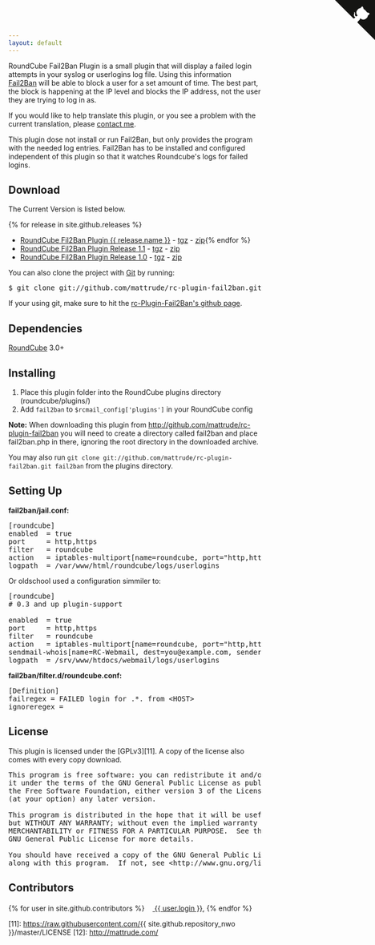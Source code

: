 ```yaml
---
layout: default
---
```


<a href="https://your-url" class="github-corner" aria-label="View source on Github"><svg width="80" height="80" viewBox="0 0 250 250" style="fill:#151513; color:#fff; position: absolute; top: 0; border: 0; right: 0;" aria-hidden="true"><path d="M0,0 L115,115 L130,115 L142,142 L250,250 L250,0 Z"></path><path d="M128.3,109.0 C113.8,99.7 119.0,89.6 119.0,89.6 C122.0,82.7 120.5,78.6 120.5,78.6 C119.2,72.0 123.4,76.3 123.4,76.3 C127.3,80.9 125.5,87.3 125.5,87.3 C122.9,97.6 130.6,101.9 134.4,103.2" fill="currentColor" style="transform-origin: 130px 106px;" class="octo-arm"></path><path d="M115.0,115.0 C114.9,115.1 118.7,116.5 119.8,115.4 L133.7,101.6 C136.9,99.2 139.9,98.4 142.2,98.6 C133.8,88.0 127.5,74.4 143.8,58.0 C148.5,53.4 154.0,51.2 159.7,51.0 C160.3,49.4 163.2,43.6 171.4,40.1 C171.4,40.1 176.1,42.5 178.8,56.2 C183.1,58.6 187.2,61.8 190.9,65.4 C194.5,69.0 197.7,73.2 200.1,77.6 C213.8,80.2 216.3,84.9 216.3,84.9 C212.7,93.1 206.9,96.0 205.4,96.6 C205.1,102.4 203.0,107.8 198.3,112.5 C181.9,128.9 168.3,122.5 157.7,114.1 C157.9,116.9 156.7,120.9 152.7,124.9 L141.0,136.5 C139.8,137.7 141.6,141.9 141.8,141.8 Z" fill="currentColor" class="octo-body"></path></svg></a><style>.github-corner:hover .octo-arm{animation:octocat-wave 560ms ease-in-out}@keyframes octocat-wave{0%,100%{transform:rotate(0)}20%,60%{transform:rotate(-25deg)}40%,80%{transform:rotate(10deg)}}@media (max-width:500px){.github-corner:hover .octo-arm{animation:none}.github-corner .octo-arm{animation:octocat-wave 560ms ease-in-out}}</style>

RoundCube Fail2Ban Plugin is a small plugin that will display a failed login attempts in your syslog or userlogins log file. Using this information [Fail2Ban](http://www.fail2ban.org) will be able to block a user for a set amount of time. The best part, the block is happening at the IP level and blocks the IP address, not the user they are trying to log in as.

If you would like to help translate this plugin, or you see a problem with the current translation, please [contact me][1].

This plugin dose not install or run Fail2Ban, but only provides the program with the needed log entries. Fail2Ban has to be installed and configured independent of this plugin so that it watches Roundcube's logs for failed logins.

  
## Download

The Current Version is listed below.

{% for release in site.github.releases %}
* <a href="{{ release.html_url }}">RoundCube Fil2Ban Plugin {{ release.name }}</a> - <a href="https://github.com/mattrude/rc-plugin-fail2ban/archive/{{ release.tag_name }}.tar.gz">tgz</a> - <a href="https://github.com/mattrude/rc-plugin-fail2ban/archive/{{ release.tag_name }}.zip">zip</a>{% endfor %}
* [RoundCube Fil2Ban Plugin Release 1.1][2] - [tgz][3] - [zip][4]
* [RoundCube Fil2Ban Plugin Release 1.0][5] - [tgz][6] - [zip][7]

You can also clone the project with [Git][8] by running:

<pre>$ git clone git://github.com/mattrude/rc-plugin-fail2ban.git fail2ban</pre> 

If your using git, make sure to hit the [rc-Plugin-Fail2Ban's github page][9]. 

  
## Dependencies

[RoundCube][10] 3.0+


## Installing

1. Place this plugin folder into the RoundCube plugins directory (roundcube/plugins/)
2. Add `fail2ban` to `$rcmail_config['plugins']` in your RoundCube config

**Note:** When downloading this plugin from <http://github.com/mattrude/rc-plugin-fail2ban> you will need to create a directory called fail2ban and place fail2ban.php in there, ignoring the root directory in the downloaded archive.

You may also run `git clone git://github.com/mattrude/rc-plugin-fail2ban.git fail2ban` from the plugins directory.
  
## Setting Up

**fail2ban/jail.conf:**

<pre>[roundcube]
enabled  = true
port     = http,https
filter   = roundcube
action   = iptables-multiport[name=roundcube, port="http,https"]
logpath  = /var/www/html/roundcube/logs/userlogins</pre>

Or oldschool used a configuration simmiler to:

<pre>[roundcube]
# 0.3 and up plugin-support
 
enabled  = true
port     = http,https
filter   = roundcube
action   = iptables-multiport[name=roundcube, port="http,https"]
sendmail-whois[name=RC-Webmail, dest=you@example.com, sender=fail2ban]
logpath  = /srv/www/htdocs/webmail/logs/userlogins</pre>

**fail2ban/filter.d/roundcube.conf:**

<pre>[Definition]
failregex = FAILED login for .*. from &lt;HOST&gt;
ignoreregex =</pre>

  
## License

This plugin is licensed under the [GPLv3][11]. A copy of the license also comes with every copy download.

<pre>This program is free software: you can redistribute it and/or modify
it under the terms of the GNU General Public License as published by
the Free Software Foundation, either version 3 of the License, or
(at your option) any later version.

This program is distributed in the hope that it will be useful,
but WITHOUT ANY WARRANTY; without even the implied warranty of
MERCHANTABILITY or FITNESS FOR A PARTICULAR PURPOSE.  See the
GNU General Public License for more details.

You should have received a copy of the GNU General Public License
along with this program.  If not, see &lt;http://www.gnu.org/licenses/>.</pre>

## Contributors

{% for user in site.github.contributors %}<a href="{{ user.html_url }}"><img src="{{ user.avatar_url }}&s=16" width="16px" height="16px" /> {{ user.login }}</a>, {% endfor %}

 [1]: http://mattrude.com/contact-me/
 [2]: https://github.com/mattrude/rc-plugin-fail2ban/releases/tag/1.1
 [3]: http://github.com/downloads/mattrude/rc-plugin-fail2ban/roundcube-fail2ban-plugin.1.1.tgz
 [4]: http://github.com/downloads/mattrude/rc-plugin-fail2ban/roundcube-fail2ban-plugin.1.1.zip
 [5]: https://github.com/mattrude/rc-plugin-fail2ban/releases/tag/1.0
 [6]: http://github.com/downloads/mattrude/rc-plugin-fail2ban/roundcube-fail2ban-plugin.1.0.tgz
 [7]: http://github.com/downloads/mattrude/rc-plugin-fail2ban/roundcube-fail2ban-plugin.1.0.zip
 [8]: http://git-scm.com
 [9]: http://github.com/mattrude/rc-plugin-fail2ban
 [10]: http://roundcube.net/
 [11]: https://raw.githubusercontent.com/{{ site.github.repository_nwo }}/master/LICENSE
 [12]: http://mattrude.com/
